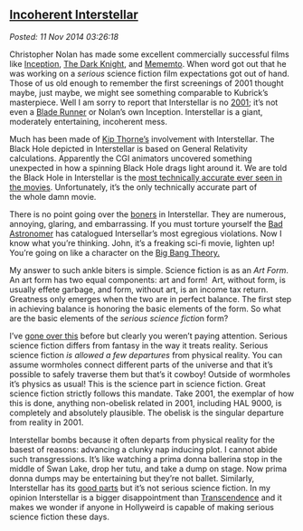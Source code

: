 
[Incoherent
Interstellar](http://bakerjd99.wordpress.com/2014/11/10/incoherent-interstellar/)
---------------------------------------------------------------------------------------------

*Posted: 11 Nov 2014 03:26:18*

Christopher Nolan has made some excellent commercially successful films
like
[Inception](http://bakerjd99.wordpress.com/2010/07/28/the-20-seconds-that-ruined-inception/),
[The Dark Knight](http://www.imdb.com/title/tt0468569/), and
[Mememto](http://www.rottentomatoes.com/m/memento/). When word got out
that he was working on a *serious* science fiction film expectations got
out of hand. Those of us old enough to remember the first screenings of
2001 thought maybe, just maybe, we might see something comparable to
Kubrick’s masterpiece. Well I am sorry to report that Interstellar is no
[2001](http://www.rogerebert.com/reviews/great-movie-2001-a-space-odyssey-1968);
it’s not even a [Blade Runner](http://www.imdb.com/title/tt0083658/) or
Nolan’s own Inception. Interstellar is a giant, moderately entertaining,
incoherent mess.

Much has been made of [Kip Thorne’s](http://www.its.caltech.edu/~kip/)
involvement with Interstellar. The Black Hole depicted in Interstellar
is based on General Relativity calculations. Apparently the CGI
animators uncovered something unexpected in how a spinning Black Hole
drags light around it. We are told the Black Hole in Interstellar is the
[most technically accurate ever seen in the
movies](http://www.penny4nasa.org/2014/11/07/how-interstellar-black-hole-led-to-an-actual-scientific-discovery/).
Unfortunately, it’s the only technically accurate part of the whole damn
movie.

There is no point going over the
[boners](http://guycodeblog.mtv.com/2013/01/15/weird-boner-facts/) in
Interstellar. They are numerous, annoying, glaring, and embarrassing. If
you must torture yourself the [Bad
Astronomer](http://www.slate.com/articles/health\_and\_science/space\_20/2014/11/interstellar\_science\_review\_the\_movie\_s\_black\_holes\_wormholes\_relativity.html)
has catalogued Intersellar’s most egregious violations. Now I know what
you’re thinking. John, it’s a freaking sci-fi movie, lighten up! You’re
going on like a character on the [Big Bang
Theory.](http://www.cbs.com/shows/big\_bang\_theory/)

My answer to such ankle biters is simple. Science fiction is as an *Art
Form*. An art form has two equal components: art and form!  Art, without
form, is usually effete garbage, and form, without art, is an income tax
return. Greatness only emerges when the two are in perfect balance. The
first step in achieving balance is honoring the basic elements of the
form. So what are the basic elements of the *serious science fictio*n
form?

I’ve [gone over
this](http://bakerjd99.wordpress.com/2014/09/01/pandoras-star-a-grand-sprawling-entertainment/)
before but clearly you weren’t paying attention. Serious science fiction
differs from fantasy in the way it treats reality. Serious science
fiction *is allowed a few departures* from physical reality. You can
assume wormholes connect different parts of the universe and that it’s
possible to safely traverse them but that’s it cowboy! Outside of
wormholes it’s physics as usual! This is the science part in science
fiction. Great science fiction strictly follows this mandate. Take 2001,
the exemplar of how this is done, anything non-obelisk related in 2001,
including HAL 9000, is completely and absolutely plausible. The obelisk
is the singular departure from reality in 2001.

Interstellar bombs because it often departs from physical reality for
the basest of reasons: advancing a clunky nap inducing plot. I cannot
abide such transgressions. It’s like watching a prima donna ballerina
stop in the middle of Swan Lake, drop her tutu, and take a dump on
stage. Now prima donna dumps may be entertaining but they’re not ballet.
Similarly, Interstellar has its [good
parts](https://www.youtube.com/watch?v=wPiHQ37gXnE) but it’s not serious
science fiction. In my opinion Interstellar is a bigger disappointment
than
[Transcendence](http://bakerjd99.wordpress.com/2014/04/18/whats-the-opposite-of-transcendence/)
and it makes we wonder if anyone in Hollyweird is capable of making
serious science fiction these days.
